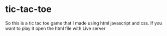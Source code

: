 # tic-tac-toe
So this is a tic tac toe game that I made using html javascript and css. 
If you want to play it open the html file with Live server

